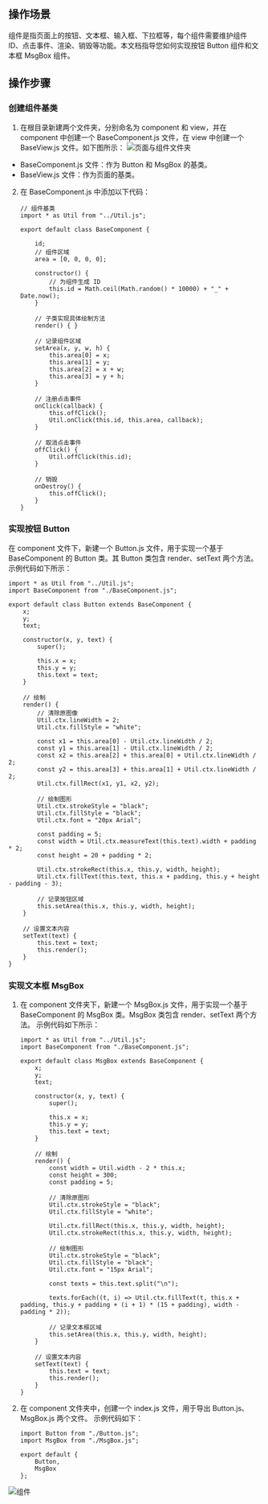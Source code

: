 ## 操作场景
组件是指页面上的按钮、文本框、输入框、下拉框等，每个组件需要维护组件 ID、点击事件、渲染、销毁等功能。本文档指导您如何实现按钮 Button 组件和文本框 MsgBox 组件。



## 操作步骤
### 创建组件基类
1. 在根目录新建两个文件夹，分别命名为 component 和 view，并在 component 中创建一个 BaseComponent.js 文件，在 view 中创建一个 BaseView.js 文件。如下图所示：
![页面与组件文件夹](https://main.qcloudimg.com/raw/e30143528aa08e0497509ebc1cedafb3.png)
 - BaseComponent.js 文件：作为 Button 和 MsgBox 的基类。
 - BaseView.js 文件：作为页面的基类。

2. 在 BaseComponent.js 中添加以下代码：
	```
	// 组件基类
	import * as Util from "../Util.js";

	export default class BaseComponent {

		id;
		// 组件区域
		area = [0, 0, 0, 0];

		constructor() {
			// 为组件生成 ID
			this.id = Math.ceil(Math.random() * 10000) + "_" + Date.now();
		}

		// 子类实现具体绘制方法
		render() { }

		// 记录组件区域
		setArea(x, y, w, h) {
			this.area[0] = x;
			this.area[1] = y;
			this.area[2] = x + w;
			this.area[3] = y + h;
		}

		// 注册点击事件
		onClick(callback) {
			this.offClick();
			Util.onClick(this.id, this.area, callback);
		}

		// 取消点击事件
		offClick() {
			Util.offClick(this.id);
		}

		// 销毁
		onDestroy() {
			this.offClick();
		}
	}
	```

### 实现按钮 Button
在 component 文件下，新建一个 Button.js 文件，用于实现一个基于 BaseComponent 的 Button 类。其 Button 类包含 render、setText 两个方法。
示例代码如下所示：
```
import * as Util from "../Util.js";
import BaseComponent from "./BaseComponent.js";

export default class Button extends BaseComponent {
	x;
	y;
	text;

	constructor(x, y, text) {
		super();

		this.x = x;
		this.y = y;
		this.text = text;
	}

	// 绘制
	render() {
		// 清除原图像
		Util.ctx.lineWidth = 2;
		Util.ctx.fillStyle = "white";

		const x1 = this.area[0] - Util.ctx.lineWidth / 2;
		const y1 = this.area[1] - Util.ctx.lineWidth / 2;
		const x2 = this.area[2] + this.area[0] + Util.ctx.lineWidth / 2;
		const y2 = this.area[3] + this.area[1] + Util.ctx.lineWidth / 2;
		Util.ctx.fillRect(x1, y1, x2, y2);

		// 绘制图形
		Util.ctx.strokeStyle = "black";
		Util.ctx.fillStyle = "black";
		Util.ctx.font = "20px Arial";

		const padding = 5;
		const width = Util.ctx.measureText(this.text).width + padding * 2;
		const height = 20 + padding * 2;

		Util.ctx.strokeRect(this.x, this.y, width, height);
		Util.ctx.fillText(this.text, this.x + padding, this.y + height - padding - 3);

		// 记录按钮区域
		this.setArea(this.x, this.y, width, height);
	}

	// 设置文本内容
	setText(text) {
		this.text = text;
		this.render();
	}
}
```

### 实现文本框 MsgBox
1. 在 component 文件夹下，新建一个 MsgBox.js 文件，用于实现一个基于 BaseComponent 的 MsgBox 类。MsgBox 类包含 render、setText 两个方法。
示例代码如下所示：
	```
	import * as Util from "../Util.js";
	import BaseComponent from "./BaseComponent.js";

	export default class MsgBox extends BaseComponent {
		x;
		y;
		text;

		constructor(x, y, text) {
			super();

			this.x = x;
			this.y = y;
			this.text = text;
		}

		// 绘制
		render() {
			const width = Util.width - 2 * this.x;
			const height = 300;
			const padding = 5;

			// 清除原图形
			Util.ctx.strokeStyle = "black";
			Util.ctx.fillStyle = "white";

			Util.ctx.fillRect(this.x, this.y, width, height);
			Util.ctx.strokeRect(this.x, this.y, width, height);

			// 绘制图形
			Util.ctx.strokeStyle = "black";
			Util.ctx.fillStyle = "black";
			Util.ctx.font = "15px Arial";

			const texts = this.text.split("\n");

			texts.forEach((t, i) => Util.ctx.fillText(t, this.x + padding, this.y + padding + (i + 1) * (15 + padding), width - padding * 2));

			// 记录文本框区域
			this.setArea(this.x, this.y, width, height);
		}

		// 设置文本内容
		setText(text) {
			this.text = text;
			this.render();
		}
	}
	```
2. 在 component 文件夹中，创建一个 index.js 文件，用于导出 Button.js、MsgBox.js 两个文件。
示例代码如下：
	```
	import Button from "./Button.js";
	import MsgBox from "./MsgBox.js";

	export default {
		Button,
		MsgBox
	};
	```
 ![组件](https://main.qcloudimg.com/raw/145fc924e232a3ae43b50f9644b3d8bc.png)
 
